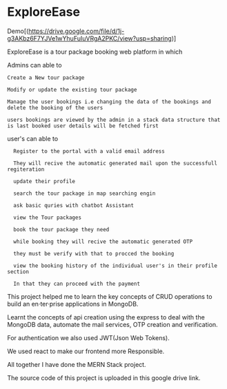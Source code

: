 # ExploreEase

Demo[(https://drive.google.com/file/d/1j-g3AKbz6F7YJVe1wYhuFuIuVRgA2PKC/view?usp=sharing)]

ExploreEase is a tour package booking web platform in which 

Admins can able to

    Create a New tour package

    Modify or update the existing tour package

    Manage the user bookings i.e changing the data of the bookings and delete the booking of the users

    users bookings are viewed by the admin in a stack data structure that is last booked user details will be fetched first

user's can able to

      Register to the portal with a valid email address
      
      They will recive the automatic generated mail upon the successfull regiteration

      update their profile

      search the tour package in map searching engin

      ask basic quries with chatbot Assistant

      view the Tour packages

      book the tour package they need

      while booking they will recive the automatic generated OTP

      they must be verify with that to procced the booking

      view the booking history of the individual user's in their profile section

      In that they can proceed with the payment

This project helped me to learn the key concepts of CRUD operations to build an en·ter·prise applications in MongoDB.

Learnt the concepts of api creation using the express to deal with the MongoDB data, automate the mail services, OTP creation and verification.

For authentication we also used JWT(Json Web Tokens).

We used react to make our frontend more Responsible. 

All together I have done the MERN Stack project.

The source code of this project is uploaded in this google drive link.



